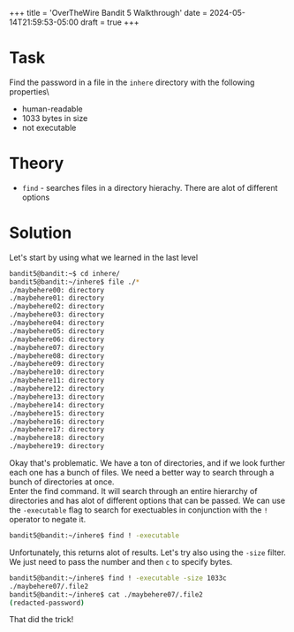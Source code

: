 +++
title = 'OverTheWire Bandit 5 Walkthrough'
date = 2024-05-14T21:59:53-05:00
draft = true
+++

# Task
Find the password in a file in the `inhere` directory with the following properties\
- human-readable
- 1033 bytes in size
- not executable

# Theory 
- `find` - searches files in a directory hierachy.  There are alot of different options

# Solution
Let's start by using what we learned in the last level
```bash
bandit5@bandit:~$ cd inhere/
bandit5@bandit:~/inhere$ file ./*
./maybehere00: directory
./maybehere01: directory
./maybehere02: directory
./maybehere03: directory
./maybehere04: directory
./maybehere05: directory
./maybehere06: directory
./maybehere07: directory
./maybehere08: directory
./maybehere09: directory
./maybehere10: directory
./maybehere11: directory
./maybehere12: directory
./maybehere13: directory
./maybehere14: directory
./maybehere15: directory
./maybehere16: directory
./maybehere17: directory
./maybehere18: directory
./maybehere19: directory
```

Okay that's problematic.  We have a ton of directories, and if we look further each one has a bunch of files.  We need a better way to search through a bunch of directories at once.\
Enter the find command.  It will search through an entire hierarchy of directories and has alot of different options that can be passed.  We can use the `-executable` flag to search for exectuables in conjunction with the `!` operator to negate it.
```bash
bandit5@bandit:~/inhere$ find ! -executable
```
Unfortunately, this returns alot of results.  Let's try also using the `-size` filter.  We just need to pass the number and then `c` to specify bytes.
```bash
bandit5@bandit:~/inhere$ find ! -executable -size 1033c
./maybehere07/.file2
bandit5@bandit:~/inhere$ cat ./maybehere07/.file2
(redacted-password)
```

That did the trick!

